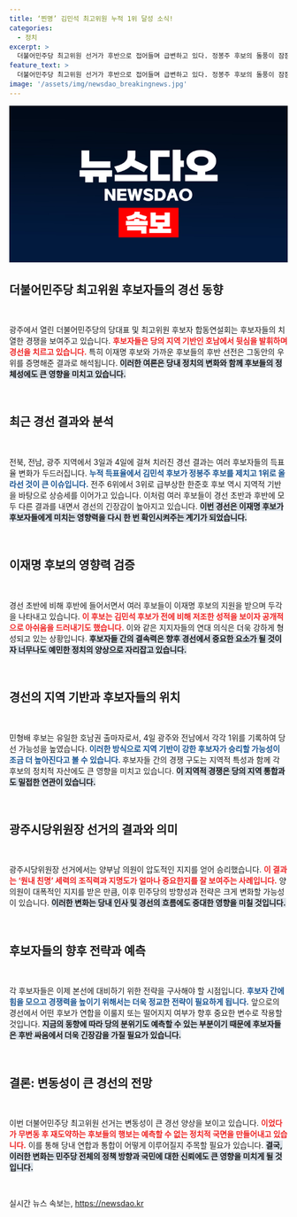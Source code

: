 ```yaml
---
title: ‘찐명’ 김민석 최고위원 누적 1위 달성 소식!
categories:
  - 정치
excerpt: >
  더불어민주당 최고위원 선거가 후반으로 접어들며 급변하고 있다. 정봉주 후보의 돌풍이 잠잠해지자, 이재명의 지지 기반 속에 김민석과 한준호 후보가 각각 1, 3위로 급부상하는 모습이 포착됐다. 호남에서의 역전극, 그 이면을 파헤쳐보자!
feature_text: >
  더불어민주당 최고위원 선거가 후반으로 접어들며 급변하고 있다. 정봉주 후보의 돌풍이 잠잠해지자, 이재명의 지지 기반 속에 김민석과 한준호 후보가 각각 1, 3위로 급부상하는 모습이 포착됐다. 호남에서의 역전극, 그 이면을 파헤쳐보자!
image: '/assets/img/newsdao_breakingnews.jpg'
---
```


<p><img src="/assets/img/newsdao_breakingnews.jpg" alt="cryptoinkorea 속보" /></p>

<h2 data-ke-size="size26">더불어민주당 최고위원 후보자들의 경선 동향</h2>

<p data-ke-size="size16">&nbsp;</p>

<p>광주에서 열린 더불어민주당의 당대표 및 최고위원 후보자 합동연설회는 후보자들의 치열한 경쟁을 보여주고 있습니다. <b><span style="color: #ee2323;">후보자들은 당의 지역 기반인 호남에서 뒷심을 발휘하며 경선을 치르고 있습니다.</span></b> 특히 이재명 후보와 가까운 후보들의 후반 선전은 그동안의 우위를 증명해준 결과로 해석됩니다. <b><span style="background-color: #21538527;">이러한 여론은 당내 정치의 변화와 함께 후보들의 정체성에도 큰 영향을 미치고 있습니다.</span></b></p>

<p data-ke-size="size16">&nbsp;</p>

<h2 data-ke-size="size26">최근 경선 결과와 분석</h2>

<p data-ke-size="size16">&nbsp;</p>

<p>전북, 전남, 광주 지역에서 3일과 4일에 걸쳐 치러진 경선 결과는 여러 후보자들의 득표율 변화가 두드러집니다. <b><span style="color: #1a5490;">누적 득표율에서 김민석 후보가 정봉주 후보를 제치고 1위로 올라선 것이 큰 이슈입니다.</span></b> 전주 6위에서 3위로 급부상한 한준호 후보 역시 지역적 기반을 바탕으로 상승세를 이어가고 있습니다. 이처럼 여러 후보들이 경선 초반과 후반에 모두 다른 결과를 내면서 경선의 긴장감이 높아지고 있습니다. <b><span style="background-color: #21538527;">이번 경선은 이재명 후보가 후보자들에게 미치는 영향력을 다시 한 번 확인시켜주는 계기가 되었습니다.</span></b></p>

<p data-ke-size="size16">&nbsp;</p>

<h2 data-ke-size="size26">이재명 후보의 영향력 검증</h2>

<p data-ke-size="size16">&nbsp;</p>

<p>경선 초반에 비해 후반에 들어서면서 여러 후보들이 이재명 후보의 지원을 받으며 두각을 나타내고 있습니다. <b><span style="color: #ee2323;">이 후보는 김민석 후보가 전에 비해 저조한 성적을 보이자 공개적으로 아쉬움을 드러내기도 했습니다.</span></b> 이와 같은 지지자들의 연대 의식은 더욱 강하게 형성되고 있는 상황입니다. <b><span style="background-color: #21538527;">후보자들 간의 결속력은 향후 경선에서 중요한 요소가 될 것이자 너무나도 예민한 정치의 양상으로 자리잡고 있습니다.</span></b></p>

<p data-ke-size="size16">&nbsp;</p>

<h2 data-ke-size="size26">경선의 지역 기반과 후보자들의 위치</h2>

<p data-ke-size="size16">&nbsp;</p>

<p>민형배 후보는 유일한 호남권 출마자로서, 4일 광주와 전남에서 각각 1위를 기록하여 당선 가능성을 높였습니다. <b><span style="color: #1a5490;">이러한 방식으로 지역 기반이 강한 후보자가 승리할 가능성이 조금 더 높아진다고 볼 수 있습니다. </span></b> 후보자들 간의 경쟁 구도는 지역적 특성과 함께 각 후보의 정치적 자산에도 큰 영향을 미치고 있습니다. <b><span style="background-color: #21538527;">이 지역적 경쟁은 당의 지역 통합과도 밀접한 연관이 있습니다.</span></b></p>

<p data-ke-size="size16">&nbsp;</p>

<h2 data-ke-size="size26">광주시당위원장 선거의 결과와 의미</h2>

<p data-ke-size="size16">&nbsp;</p>

<p>광주시당위원장 선거에서는 양부남 의원이 압도적인 지지를 얻어 승리했습니다. <b><span style="color: #ee2323;">이 결과는 ‘원내 친명’ 세력의 조직력과 지명도가 얼마나 중요한지를 잘 보여주는 사례입니다.</span></b> 양 의원이 대폭적인 지지를 받은 만큼, 이후 민주당의 방향성과 전략은 크게 변화할 가능성이 있습니다. <b><span style="background-color: #21538527;">이러한 변화는 당내 인사 및 경선의 흐름에도 중대한 영향을 미칠 것입니다.</span></b></p>

<p data-ke-size="size16">&nbsp;</p>

<h2 data-ke-size="size26">후보자들의 향후 전략과 예측</h2>

<p data-ke-size="size16">&nbsp;</p>

<p>각 후보자들은 이제 본선에 대비하기 위한 전략을 구사해야 할 시점입니다. <b><span style="color: #1a5490;">후보자 간에 힘을 모으고 경쟁력을 높이기 위해서는 더욱 정교한 전략이 필요하게 됩니다.</span></b> 앞으로의 경선에서 어떤 후보가 연합을 이룰지 또는 떨어지지 여부가 향후 중요한 변수로 작용할 것입니다. <b><span style="background-color: #21538527;">지금의 동향에 따라 당의 분위기도 예측할 수 있는 부분이기 때문에 후보자들은 후반 싸움에서 더욱 긴장감을 가질 필요가 있습니다.</span></b></p>

<p data-ke-size="size16">&nbsp;</p>

<h2 data-ke-size="size26">결론: 변동성이 큰 경선의 전망</h2>

<p data-ke-size="size16">&nbsp;</p>

<p>이번 더불어민주당 최고위원 선거는 변동성이 큰 경선 양상을 보이고 있습니다. <b><span style="color: #ee2323;">이었다가 무변동 후 재도약하는 후보들의 행보는 예측할 수 없는 정치적 국면을 만들어내고 있습니다.</span></b> 이를 통해 당내 연합과 통합이 어떻게 이루어질지 주목할 필요가 있습니다. <b><span style="background-color: #21538527;">결국, 이러한 변화는 민주당 전체의 정책 방향과 국민에 대한 신뢰에도 큰 영향을 미치게 될 것입니다.</span></b></p>

<p data-ke-size="size16">&nbsp;</p>
실시간 뉴스 속보는, <a href="https://newsdao.kr" rel="dofollow">https://newsdao.kr</a>


